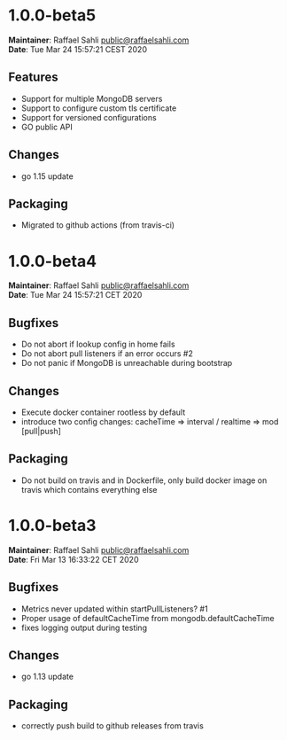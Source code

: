 # 1.0.0-beta5
**Maintainer**: Raffael Sahli <public@raffaelsahli.com>\
**Date**: Tue Mar 24 15:57:21 CEST 2020

## Features
* Support for multiple MongoDB servers
* Support to configure custom tls certificate
* Support for versioned configurations
* GO public API

## Changes
* go 1.15 update

## Packaging
* Migrated to github actions (from travis-ci)


# 1.0.0-beta4
**Maintainer**: Raffael Sahli <public@raffaelsahli.com>\
**Date**: Tue Mar 24 15:57:21 CET 2020

## Bugfixes
* Do not abort if lookup config in home fails
* Do not abort pull listeners if an error occurs #2
* Do not panic if MongoDB is unreachable during bootstrap

## Changes
* Execute docker container rootless by default
* introduce two config changes: cacheTime => interval / realtime => mod [pull|push]

## Packaging
* Do not build on travis and in Dockerfile, only build docker image on travis which contains everything else


# 1.0.0-beta3
**Maintainer**: Raffael Sahli <public@raffaelsahli.com>\
**Date**: Fri Mar 13 16:33:22 CET 2020

## Bugfixes
* Metrics never updated within startPullListeners? #1
* Proper usage of defaultCacheTime from mongodb.defaultCacheTime
* fixes logging output during testing

## Changes
* go 1.13 update


## Packaging
* correctly push build to github releases from travis
